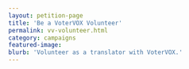 ```yaml
---
layout: petition-page
title: 'Be a VoterVOX Volunteer'
permalink: vv-volunteer.html
category: campaigns
featured-image: 
blurb: 'Volunteer as a translator with VoterVOX.'
---
```


<link href='https://actionnetwork.org/css/style-embed-whitelabel.css' rel='stylesheet' type='text/css' /><script>window.yepnope || document.write('<script src="https://actionnetwork.org/includes/js/yepnope154-min.js"><\/script>');</script><script src='https://actionnetwork.org/widgets/v2/form/become-a-votervox-volunteer?format=js&source=widget&style=full&kiosk=true'></script><div id='can-form-area-become-a-votervox-volunteer' style='width: 100%'><!-- this div is the target for our HTML insertion --></div>